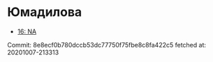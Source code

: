 # Юмадилова
- [16: NA](16.md)

Commit: 8e8ecf0b780dccb53dc77750f75fbe8c8fa422c5
 fetched at: 20201007-213313
